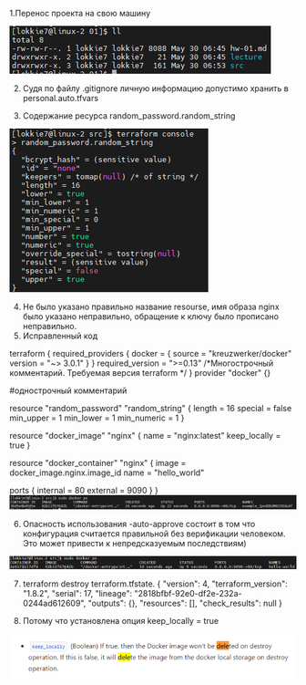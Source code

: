 1.Перенос проекта на свою машину

![Image alt](https://github.com/Lokkie7/StudyDevOPS/blob/main/%D0%92%D0%B2%D0%B5%D0%B4%D0%B5%D0%BD%D0%B8%D0%B5%20%D0%B2%20Terraform/1.png)


2. Судя по файлу .gitignore личную информацию допустимо хранить в personal.auto.tfvars

3. Содержание ресурса random_password.random_string

![Image alt](https://github.com/Lokkie7/StudyDevOPS/blob/main/%D0%92%D0%B2%D0%B5%D0%B4%D0%B5%D0%BD%D0%B8%D0%B5%20%D0%B2%20Terraform/3.png)
  
4. Не было указано правильно название resourse, имя образа nginx было указано неправильно, обращение к ключу было прописано неправильно.
5. Исправленный код

terraform {
  required_providers {
    docker = {
      source  = "kreuzwerker/docker"
      version = "~> 3.0.1"
    }
  }
  required_version = ">=0.13" /*Многострочный комментарий.
 Требуемая версия terraform */
}
provider "docker" {}

#однострочный комментарий

resource "random_password" "random_string" {
  length      = 16
  special     = false
  min_upper   = 1
  min_lower   = 1
  min_numeric = 1
}


resource "docker_image" "nginx" {
  name         = "nginx:latest"
  keep_locally = true
}

resource "docker_container" "nginx" {
  image = docker_image.nginx.image_id
  name  = "hello_world"

  ports {
    internal = 80
    external = 9090
  }
}
![Image alt](https://github.com/Lokkie7/StudyDevOPS/blob/main/%D0%92%D0%B2%D0%B5%D0%B4%D0%B5%D0%BD%D0%B8%D0%B5%20%D0%B2%20Terraform/5.png)

6. Опасность использования -auto-approve состоит в том что конфигурация считается правильной без верификации человеком. Это может привести к непредсказуемым последствиям)

![Image alt](https://github.com/Lokkie7/StudyDevOPS/blob/main/%D0%92%D0%B2%D0%B5%D0%B4%D0%B5%D0%BD%D0%B8%D0%B5%20%D0%B2%20Terraform/6.png)

7. terraform destroy
   terraform.tfstate.
{
  "version": 4,
  "terraform_version": "1.8.2",
  "serial": 17,
  "lineage": "2818bfbf-92e0-df2e-232a-0244ad612609",
  "outputs": {},
  "resources": [],
  "check_results": null
}

8. Потому что установлена опция keep_locally = true
   
![Image alt](https://github.com/Lokkie7/StudyDevOPS/blob/main/%D0%92%D0%B2%D0%B5%D0%B4%D0%B5%D0%BD%D0%B8%D0%B5%20%D0%B2%20Terraform/8.png)
